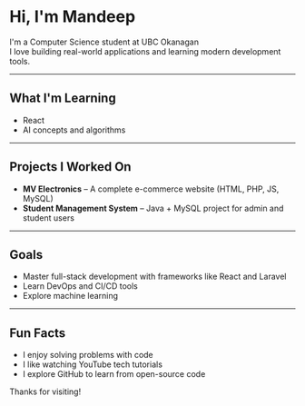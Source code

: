 #  Hi, I'm Mandeep

I'm a Computer Science student at UBC Okanagan  
I love building real-world applications and learning modern development tools.

---

##  What I'm Learning
- React
- AI concepts and algorithms

---

##  Projects I Worked On
-  **MV Electronics** – A complete e-commerce website (HTML, PHP, JS, MySQL)
- **Student Management System** – Java + MySQL project for admin and student users

---

##  Goals
- Master full-stack development with frameworks like React and Laravel
- Learn DevOps and CI/CD tools
- Explore machine learning

---

##  Fun Facts
- I enjoy solving problems with code
- I like watching YouTube tech tutorials
- I explore GitHub to learn from open-source code

Thanks for visiting! 
